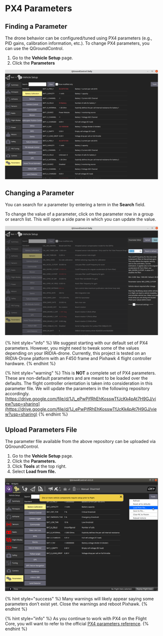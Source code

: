 # PX4 Parameters

## Finding a Parameter

The drone behavior can be configured/tuned using PX4 parameters \(e.g., PID gains, calibration information, etc.\).  To change PX4 parameters, you can use the QGroundControl. 

1. Go to the **Vehicle Setup** page.
2. Click the **Parameters**

![](../../.gitbook/assets/14.png)

## Changing a Parameter

You can search for a parameter by entering a term in the **Search** field.

To change the value of a parameter, click on the parameter row in a group or search list. This will open a side pane in which you can update the value.

![](../../.gitbook/assets/15.png)

{% hint style="info" %}
We suggest starting with our default set of PX4 parameters. However, you might need to tweak some of the values depending on your IRIDIA-drone. Currently, this project is tested on an IRIDIA-Drone platform with an F450 frame and Pixhawk 4 flight controller hardware. 
{% endhint %}

{% hint style="warning" %}
This is **NOT** a complete set of PX4 parameters. These are non-default parameters and are meant to be loaded over the defaults. The flight controller orientation is taken into consideration in this parameter file. We will update the parameters in the following repository accordingly. [https://drive.google.com/file/d/1J\_ePwPjfRhEhKosswTfJcKk4pAt7H9GJ/view?usp=sharing](https://drive.google.com/file/d/1J_ePwPjfRhEhKosswTfJcKk4pAt7H9GJ/view?usp=sharing)
{% endhint %}

##   Upload Parameters File 

The parameter file available from the above repository can be uploaded via QGroundControl.

1. Go to the **Vehicle Setup** page.
2. Click the **Parameters.**
3. Click **Tools** at the top right.
4. Select **Load from file.**

![](../../.gitbook/assets/16.png)

{% hint style="success" %}
Many warnings will likely appear saying some parameters don’t exist yet. Close the warnings and reboot Pixhawk.
{% endhint %}

{% hint style="info" %}
As you continue to work with PX4 on the Flight Core, you will want to refer to the official [PX4 parameters reference](https://docs.px4.io/master/en/advanced_config/parameter_reference.html). 
{% endhint %}





